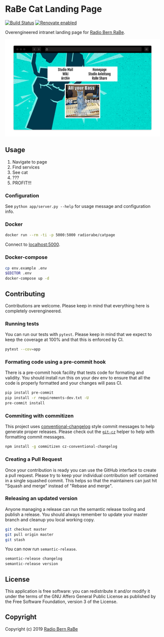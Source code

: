 # RaBe Cat Landing Page

[![Build Status](https://travis-ci.com/radiorabe/cat-page.svg?branch=master)](https://travis-ci.com/radiorabe/cat-page) [![Renovate enabled](https://img.shields.io/badge/renovate-enabled-brightgreen.svg)](https://renovatebot.com/)

Overengineered intranet landing page for [Radio Bern RaBe](https://www.rabe.ch).

![Screenshot of page.](docs/screenshot.png)

## Usage

1. Navigate to page
2. Find services
3. See cat
4. ???
5. PROFIT!!!

### Configuration

See `python app/server.py --help` for usage message and configuration info.

### Docker

```bash
docker run --rm -ti -p 5000:5000 radiorabe/catpage
```

Connect to [localhost:5000](http://localhost:5000).

### Docker-compose

```bash
cp env.example .env
$EDITOR .env
docker-compose up -d
```

## Contributing

Contributions are welcome. Please keep in mind that everything here is completely overengineered.

### Running tests

You can run our tests with `pytest`. Please keep in mind that we expect to keep the coverage at
100% and that this is enforced by CI.

```bash
pytest --cov=app
```

### Formating code using a pre-commit hook

There is a pre-commit hook facility that tests code for formating and validity. You should install run
this on your dev env to ensure that all the code is properly formatted and your changes will pass CI.

```bash
pip install pre-commit
pip install -r requirements-dev.txt -U
pre-commit install
```

### Commiting with commitizen

This project uses [conventional-changelog](https://github.com/conventional-changelog/conventional-changelog) style
commit messages to help generate proper releases. Please check out the [`git-cz`](https://github.com/commitizen/cz-cli)
helper to help with formatting commit messages.

```bash
npm install -g commitizen cz-conventional-changelog
```

### Creating a Pull Request

Once your contribution is ready you can use the GitHub interface to create a pull request. Please try to keep
your individual contribution self contained in a single squashed commit. This helps so that the maintainers
can just hit "Squash and merge" instead of "Rebase and merge".

### Releasing an updated version

Anyone managing a release can run the semantic release tooling and publish a release. You should always remember
to update your master branch and cleanup you local working copy.

```bash
git checkout master
git pull origin master
git stash
```

You can now run `semantic-release`.

```bash
semantic-release changelog
semantic-release version
```

## License
This application is free software: you can redistribute it and/or modify it under
the terms of the GNU Affero General Public License as published by the Free
Software Foundation, version 3 of the License.

## Copyright
Copyright (c) 2019 [Radio Bern RaBe](http://www.rabe.ch)
